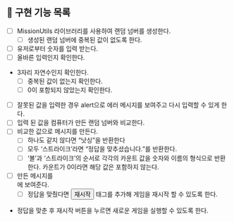 ## 🎯 구현 기능 목록

- [ ] MissionUtils 라이브러리를 사용하여 랜덤 넘버를 생성한다.
  - [ ] 생성된 랜덤 넘버에 중복된 값이 없도록 한다.
- [ ] 유저로부터 숫자를 입력 받는다.
- [ ] 올바른 입력인지 확인한다.
- 3자리 자연수인지 확인한다.
  - [ ] 중복된 값이 없는지 확인한다.
  - [ ] 0이 포함되지 않았는지 확인한다.
- [ ] 잘못된 값을 입력한 경우 alert으로 에러 메시지를 보여주고 다시 입력할 수 있게 한다.
- [ ] 입력 된 값을 컴퓨터가 만든 랜덤 넘버와 비교한다.
- [ ] 비교한 값으로 메시지를 만든다.
  - [ ] 하나도 같지 않다면 “낫싱”을 반환한다
  - [ ] 모두 ‘스트라이크’라면 “정답을 맞추셨습니다.”를 반환한다.
  - [ ] ‘볼’과 ‘스트라이크’의 순서로 각각의 카운트 값을 숫자와 이름의 형식으로 반환한다. 카운트가 0이라면 해당 값은 포함하지 않는다.
- [ ] 만든 메시지를 <div id = “result”></div>에 보여준다.
  - [ ] 정답을 맞췄다면 <button id = “game-restart-button”>재시작</button> 태그를 추가해 게임을 재시작 할 수 있도록 한다.
- 정답을 맞춘 후 재시작 버튼을 누르면 새로운 게임을 실행할 수 있도록 한다.
